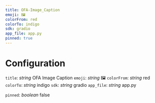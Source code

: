 ```yaml
---
title: OFA-Image_Caption
emoji: 🖼
colorFrom: red
colorTo: indigo
sdk: gradio
app_file: app.py
pinned: true
---
```

# Configuration
`title`: _string_
OFA Image Caption
`emoji`: _string_
🖼
`colorFrom`: _string_
red
`colorTo`: _string_
indigo
`sdk`: _string_
gradio
`app_file`: _string_
app.py


`pinned`: _boolean_
false